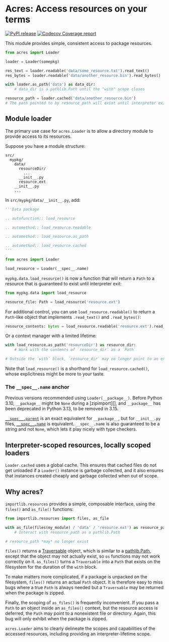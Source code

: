 # Acres: Access resources on your terms

[![PyPI release](https://img.shields.io/pypi/v/acres.svg)](https://pypi.python.org/project/acres/)
[![Codecov Coverage report](https://codecov.io/github/nipreps/acres/graph/badge.svg?token=jVfxERJR5k)](https://codecov.io/github/nipreps/acres)

This module provides simple, consistent access to package resources.

```python
from acres import Loader

loader = Loader(somepkg)

res_text = loader.readable('data/some_resource.txt').read_text()
res_bytes = loader.readable('data/another_resource.bin').read_bytes()

with loader.as_path('data') as data_dir:
    # data_dir is a pathlib.Path until the "with" scope closes

resource_path = loader.cached('data/another_resource.bin')
# The path pointed to by resource_path will exist until interpreter exit
```

## Module loader

The primary use case for `acres.Loader` is to allow a directory module to provide access
to its resources.

Suppose you have a module structure:

```
src/
  mypkg/
    data/
      resourceDir/
        ...
      __init__.py
      resource.ext
    __init__.py
    ...
```

In `src/mypkg/data/__init__.py`, add:

```python
'''Data package

.. autofunction:: load_resource

.. automethod:: load_resource.readable

.. automethod:: load_resource.as_path

.. automethod:: load_resource.cached
'''

from acres import Loader

load_resource = Loader(__spec__.name)
```

`mypkg.data.load_resource()` is now a function that will return a `Path` to a
resource that is guaranteed to exist until interpreter exit:

```python
from mypkg.data import load_resource

resource_file: Path = load_resource('resource.ext')
```

For additional control, you can use `load_resource.readable()` to return a `Path`-like
object that implements `.read_text()` and `.read_bytes()`:

```python
resource_contents: bytes = load_resource.readable('resource.ext').read_bytes()
```

Or a context manager with a limited lifetime:

```python
with load_resource.as_path('resourceDir') as resource_dir:
    # Work with the contents of `resource_dir` as a `Path`

# Outside the `with` block, `resource_dir` may no longer point to an existing path.
```

Note that `load_resource()` is a shorthand for `load_resource.cached()`,
whose explicitness might be more to your taste.

### The `__spec__.name` anchor

Previous versions recommended using `Loader(__package__)`.
Before Python 3.10, `__package__` might be `None` during a [zipimport][],
and `__package__` has been deprecated in Python 3.13, to be removed in 3.15.

[`__spec__.parent`][ModuleSpec.parent] is an exact equivalent for `__package__`,
but for `__init__.py` files, [`__spec__.name`][ModuleSpec.name] is equivalent.
`__spec__.name` is also guaranteed to be a string and not `None`,
which lets it play nicely with type checkers.

## Interpreter-scoped resources, locally scoped loaders

`Loader.cached` uses a global cache. This ensures that cached files do not get
unloaded if a `Loader()` instance is garbage collected, and it also ensures that
instances created cheaply and garbage collected when out of scope.

## Why acres?

`importlib.resources` provides a simple, composable interface, using the
`files()` and `as_file()` functions:

```python
from importlib.resources import files, as_file

with as_file(files(my_module) / 'data' / 'resource.ext') as resource_path:
    # Interact with resource_path as a pathlib.Path

# resource_path *may* no longer exist
```

`files()` returns a [Traversable][] object, which is similar to a [pathlib.Path][],
except that the object may not actually exist, so `os` functions may not work
correctly on it. `as_files()` turns a `Traversable` into a `Path` that exists on
the filesystem for the duration of the `with` block.

To make matters more complicated, if a package is unpacked on the filesystem,
`files()` returns an actual `Path` object. It is therefore easy to miss bugs
where a true `Path` is always needed but a `Traversable` may be returned when
the package is zipped.

Finally, the scoping of `as_files()` is frequently inconvenient. If you pass a
`Path` to an object inside an `as_files()` context, but the resource access is
deferred, the `Path` may point to a nonexistent file or directory. Again,
this bug will only exhibit when the package is zipped.

`acres.Loader` aims to clearly delineate the scopes and capabilities of
the accessed resources, including providing an interpreter-lifetime scope.

[Traversable]: https://docs.python.org/3/library/importlib.resources.abc.html#importlib.resources.abc.Traversable
[pathlib.Path]: https://docs.python.org/3/library/pathlib.html#pathlib.Path
[ModuleSpec.name]: https://docs.python.org/3/library/importlib.html#importlib.machinery.ModuleSpec.name
[ModuleSpec.parent]: https://docs.python.org/3/library/importlib.html#importlib.machinery.ModuleSpec.parent
